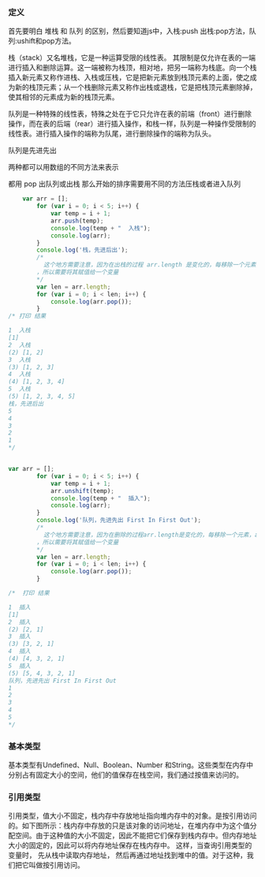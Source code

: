 ### 定义
首先要明白 堆栈 和 队列 的区别，然后要知道js中，入栈:push 出栈:pop方法，队列:ushift和pop方法。

栈（stack）又名堆栈，它是一种运算受限的线性表。 其限制是仅允许在表的一端进行插入和删除运算。这一端被称为栈顶，相对地，把另一端称为栈底。向一个栈插入新元素又称作进栈、入栈或压栈，它是把新元素放到栈顶元素的上面，使之成为新的栈顶元素；从一个栈删除元素又称作出栈或退栈，它是把栈顶元素删除掉，使其相邻的元素成为新的栈顶元素。

队列是一种特殊的线性表，特殊之处在于它只允许在表的前端（front）进行删除操作，而在表的后端（rear）进行插入操作，和栈一样，队列是一种操作受限制的线性表。进行插入操作的端称为队尾，进行删除操作的端称为队头。

队列是先进先出  

两种都可以用数组的不同方法来表示
 
都用 pop 出队列或出栈   那么开始的排序需要用不同的方法压栈或者进入队列 


````javascript
	var arr = [];
        for (var i = 0; i < 5; i++) {
            var temp = i + 1;
            arr.push(temp);
            console.log(temp + "  入栈");
            console.log(arr);
        }
        console.log('栈，先进后出');
        /*
          这个地方需要注意，因为在出栈的过程 arr.length 是变化的，每移除一个元素，arr.length 就会减一
        ，所以需要将其赋值给一个变量
        */
        var len = arr.length;
        for (var i = 0; i < len; i++) {
            console.log(arr.pop());
        }
/* 打印 结果

1  入栈
[1]
2  入栈
(2) [1, 2]
3  入栈
(3) [1, 2, 3]
4  入栈
(4) [1, 2, 3, 4]
5  入栈
(5) [1, 2, 3, 4, 5]
栈，先进后出
5
4
3
2
1
*/
````


````javascript

var arr = [];
        for (var i = 0; i < 5; i++) {
            var temp = i + 1;
            arr.unshift(temp);
            console.log(temp + "  插入");
            console.log(arr);
        }
        console.log('队列，先进先出 First In First Out');
        /*
          这个地方需要注意，因为在删除的过程arr.length是变化的，每移除一个元素，arr.length就会减一
        ，所以需要将其赋值给一个变量
        */
        var len = arr.length;
        for (var i = 0; i < len; i++) {
            console.log(arr.pop());
        }

/*  打印 结果

1  插入
[1]
2  插入
(2) [2, 1]
3  插入
(3) [3, 2, 1]
4  插入
(4) [4, 3, 2, 1]
5  插入
(5) [5, 4, 3, 2, 1]
队列，先进先出 First In First Out
1
2
3
4
5
*/
````

### 基本类型 

基本类型有Undefined、Null、Boolean、Number 和String。这些类型在内存中分别占有固定大小的空间，他们的值保存在栈空间，我们通过按值来访问的。



### 引用类型
 引用类型，值大小不固定，栈内存中存放地址指向堆内存中的对象。是按引用访问的。如下图所示：栈内存中存放的只是该对象的访问地址，在堆内存中为这个值分配空间。由于这种值的大小不固定，因此不能把它们保存到栈内存中。但内存地址大小的固定的，因此可以将内存地址保存在栈内存中。 这样，当查询引用类型的变量时， 先从栈中读取内存地址， 然后再通过地址找到堆中的值。对于这种，我们把它叫做按引用访问。

